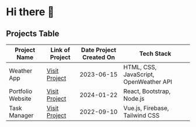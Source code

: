# Hi there 👋
<!DOCTYPE html>
<html lang="en">
<head>
    <meta charset="UTF-8">
    <meta name="viewport" content="width=device-width, initial-scale=1.0">
</head>
<body>

<h2>Projects Table</h2>

<table>
        <thead>
            <tr>
                <th>Project Name</th>
                <th>Link of Project</th>
                <th>Date Project Created On</th>
                <th>Tech Stack</th>
            </tr>
        </thead>
        <tbody>
            <tr>
                <td>Weather App</td>
                <td><a href="https://example.com/weather-app" target="_blank">Visit Project</a></td>
                <td>2023-06-15</td>
                <td>HTML, CSS, JavaScript, OpenWeather API</td>
            </tr>
            <tr>
                <td>Portfolio Website</td>            
                <td><a href="https://example.com/portfolio" target="_blank">Visit Project</a></td>
                <td>2024-01-22</td>
                <td>React, Bootstrap, Node.js</td>
            </tr>
            <tr>
                <td>Task Manager</td>
                <td><a href="https://example.com/task-manager" target="_blank">Visit Project</a></td>
                <td>2022-09-10</td>
                <td>Vue.js, Firebase, Tailwind CSS</td>
            </tr>
        </tbody>
    </table>

</body>
</html>


<!--
**OkRathod/OkRathod** is a ✨ _special_ ✨ repository because its `README.md` (this file) appears on your GitHub profile.

Here are some ideas to get you started:

- 🔭 I’m currently working on ...
- 🌱 I’m currently learning ...
- 👯 I’m looking to collaborate on ...
- 🤔 I’m looking for help with ...
- 💬 Ask me about ...
- 📫 How to reach me: ...
- 😄 Pronouns: ...
- ⚡ Fun fact: ...
-->

